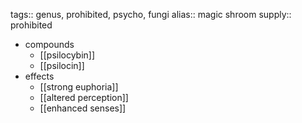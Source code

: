 tags:: genus, prohibited, psycho, fungi
alias:: magic shroom
supply:: prohibited

- compounds
	- [[psilocybin]]
	- [[psilocin]]
- effects
	- [[strong euphoria]]
	- [[altered perception]]
	- [[enhanced senses]]